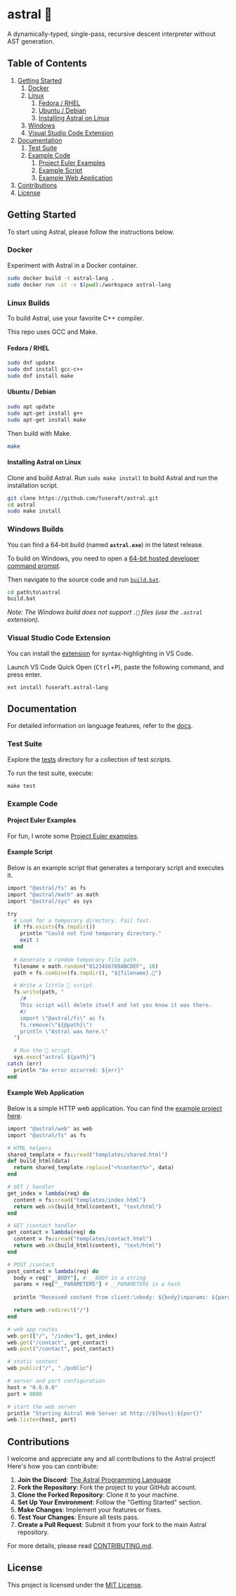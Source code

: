 # astral 🚀

A dynamically-typed, single-pass, recursive descent interpreter without AST generation.

## Table of Contents

1. [Getting Started](#getting-started)
   1. [Docker](#docker)
   2. [Linux](#linux-builds)
      1. [Fedora / RHEL](#fedora--rhel)
      2. [Ubuntu / Debian](#ubuntu--debian)
      3. [Installing Astral on Linux](#installing-astral-on-linux)
   3. [Windows](#windows-builds)
   4. [Visual Studio Code Extension](#visual-studio-code-extension)
2. [Documentation](#documentation)
   1. [Test Suite](#test-suite)
   2. [Example Code](#example-code)
      1. [Project Euler Examples](#project-euler-examples)
      2. [Example Script](#example-script)
      3. [Example Web Application](#example-web-application)
3. [Contributions](#contributions)
4. [License](#license)

## Getting Started

To start using Astral, please follow the instructions below. 

### Docker

Experiment with Astral in a Docker container.

```bash
sudo docker build -t astral-lang .
sudo docker run -it -v $(pwd):/workspace astral-lang
```

### Linux Builds

To build Astral, use your favorite C++ compiler.

This repo uses GCC and Make.

#### Fedora / RHEL

```bash
sudo dnf update
sudo dnf install gcc-c++
sudo dnf install make
```

#### Ubuntu / Debian

```bash
sudo apt update
sudo apt-get install g++
sudo apt-get install make
```

Then build with Make.

```bash
make
```

#### Installing Astral on Linux

Clone and build Astral.  Run `sudo make install` to build Astral and run the installation script.

```bash
git clone https://github.com/fuseraft/astral.git
cd astral
sudo make install
```

### Windows Builds

You can find a 64-bit build (named **`astral.exe`**) in the latest release.

To build on Windows, you need to open a [64-bit hosted developer command prompt](https://learn.microsoft.com/en-us/cpp/build/how-to-enable-a-64-bit-visual-cpp-toolset-on-the-command-line?view=msvc-170).

Then navigate to the source code and run [`build.bat`](build.bat).

```cmd
cd path\to\astral
build.bat
```

*Note: The Windows build does not support `.🚀` files (use the `.astral` extension).*

### Visual Studio Code Extension

You can install the [extension](https://marketplace.visualstudio.com/items?itemName=fuseraft.astral-lang) for syntax-highlighting in VS Code.

Launch VS Code Quick Open (<kbd>Ctrl</kbd>+<kbd>P</kbd>), paste the following command, and press enter.
```
ext install fuseraft.astral-lang
```

## Documentation

For detailed information on language features, refer to the [docs](docs/README.md).

### Test Suite

Explore the [tests](tests/) directory for a collection of test scripts. 

To run the test suite, execute:

```shell
make test
```

### Example Code

#### Project Euler Examples

For fun, I wrote some [Project Euler examples](examples/project_euler/).

#### Example Script
Below is an example script that generates a temporary script and executes it.

```ruby
import "@astral/fs" as fs
import "@astral/math" as math
import "@astral/sys" as sys

try
  # Look for a temporary directory. Fail fast.
  if !fs.exists(fs.tmpdir())
    println "Could not find temporary directory."
    exit 1
  end
  
  # Generate a random temporary file path.
  filename = math.random("0123456789ABCDEF", 10)
  path = fs.combine(fs.tmpdir(), "${filename}.🚀")

  # Write a little 🚀 script.
  fs.write(path, "
    /#
    This script will delete itself and let you know it was there.
    #/
    import \"@astral/fs\" as fs
    fs.remove(\"${@path}\")
    println \"Astral was here.\"
  ")

  # Run the 🚀 script.
  sys.exec("astral ${path}")
catch (err)
  println "An error occurred: ${err}"
end
```

#### Example Web Application

Below is a simple HTTP web application. You can find the [example project here](examples/webapp/app.🚀).

```ruby
import "@astral/web" as web
import "@astral/fs" as fs

# HTML helpers
shared_template = fs::read("templates/shared.html")
def build_html(data) 
  return shared_template.replace("<%content%>", data)
end

# GET / handler
get_index = lambda(req) do
  content = fs::read("templates/index.html")
  return web.ok(build_html(content), "text/html")
end

# GET /contact handler
get_contact = lambda(req) do
  content = fs::read("templates/contact.html")
  return web.ok(build_html(content), "text/html")
end

# POST /contact
post_contact = lambda(req) do
  body = req["__BODY"], # __BODY is a string
  params = req["__PARAMETERS"] # __PARAMETERS is a hash
  
  println "Received content from client:\nbody: ${body}\nparams: ${params}"

  return web.redirect("/")
end

# web app routes
web.get(["/", "/index"], get_index)
web.get("/contact", get_contact)
web.post("/contact", post_contact)

# static content
web.public("/", "./public")

# server and port configuration
host = "0.0.0.0"
port = 8080

# start the web server
println "Starting Astral Web Server at http://${host}:${port}"
web.listen(host, port)
```

## Contributions

I welcome and appreciate any and all contributions to the Astral project! Here's how you can contribute:

1. **Join the Discord**: [The Astral Programming Language](https://discord.com/channels/1221516965743431841/1221553678104920195)
2. **Fork the Repository**: Fork the project to your GitHub account.
3. **Clone the Forked Repository**: Clone it to your machine.
4. **Set Up Your Environment**: Follow the "Getting Started" section.
5. **Make Changes**: Implement your features or fixes.
6. **Test Your Changes**: Ensure all tests pass.
7. **Create a Pull Request**: Submit it from your fork to the main Astral repository.

For more details, please read [CONTRIBUTING.md](CONTRIBUTING.md).

## License

This project is licensed under the [MIT License](LICENSE).
